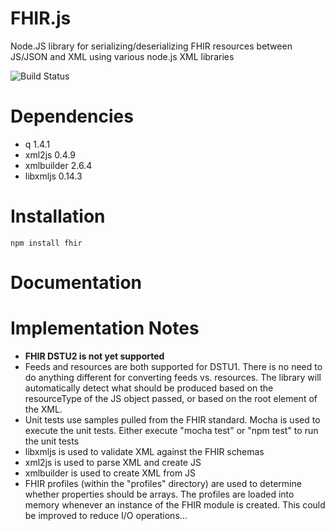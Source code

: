 # FHIR.js
Node.JS library for serializing/deserializing FHIR resources between JS/JSON and XML using various node.js XML libraries

![Build Status](https://travis-ci.org/lantanagroup/FHIR.js.svg?branch=master)

# Dependencies
* q 1.4.1
* xml2js 0.4.9
* xmlbuilder 2.6.4
* libxmljs 0.14.3

# Installation
```
npm install fhir
```

# Documentation

# Implementation Notes
* **FHIR DSTU2 is not yet supported**
* Feeds and resources are both supported for DSTU1. There is no need to do anything different for converting feeds vs. resources. The library will automatically detect what should be produced based on the resourceType of the JS object passed, or based on the root element of the XML.
* Unit tests use samples pulled from the FHIR standard. Mocha is used to execute the unit tests. Either execute "mocha test" or "npm test" to run the unit tests
* libxmljs is used to validate XML against the FHIR schemas
* xml2js is used to parse XML and create JS
* xmlbuilder is used to create XML from JS
* FHIR profiles (within the "profiles" directory) are used to determine whether properties should be arrays. The profiles are loaded into memory whenever an instance of the FHIR module is created. This could be improved to reduce I/O operations...